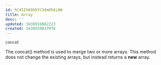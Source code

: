 ```yaml
---
id: hC45Ih69U5YC3dmOh8i8W
title: Array
desc: ''
updated: 1630559882223
created: 1630559837976
---
```


`concat`

The concat() method is used to merge two or more arrays. This method does not change the existing arrays, but instead returns a **new** array.
